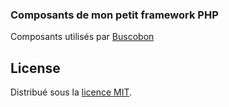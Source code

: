 ### Composants de mon petit framework PHP ###
Composants utilisés par [Buscobon](https://github.com/AlainDessi/Buscobon)

## License ##
Distribué sous la [licence MIT](https://opensource.org/licenses/MIT).
